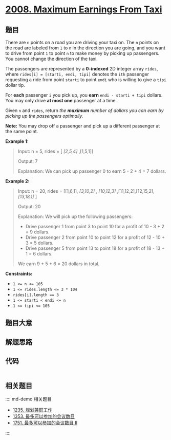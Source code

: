 # [2008. Maximum Earnings From Taxi](https://leetcode.com/problems/maximum-earnings-from-taxi)

## 题目

There are `n` points on a road you are driving your taxi on. The `n` points on
the road are labeled from `1` to `n` in the direction you are going, and you
want to drive from point `1` to point `n` to make money by picking up
passengers. You cannot change the direction of the taxi.

The passengers are represented by a **0-indexed** 2D integer array `rides`,
where `rides[i] = [starti, endi, tipi]` denotes the `ith` passenger requesting
a ride from point `starti` to point `endi` who is willing to give a `tipi`
dollar tip.

For **each** passenger `i` you pick up, you **earn** `endi - starti + tipi`
dollars. You may only drive **at most one** passenger at a time.

Given `n` and `rides`, return _the **maximum** number of dollars you can earn
by picking up the passengers optimally._

**Note:** You may drop off a passenger and pick up a different passenger at
the same point.



**Example 1:**

> Input: n = 5, rides = [ _[2,5,4]_ ,[1,5,1]]
> 
> Output: 7
> 
> Explanation: We can pick up passenger 0 to earn 5 - 2 + 4 = 7 dollars.

**Example 2:**

> Input: n = 20, rides = [[1,6,1], _[3,10,2]_ , _[10,12,3]_ ,[11,12,2],[12,15,2], _[13,18,1]_ ]
> 
> Output: 20
> 
> Explanation: We will pick up the following passengers:
> - Drive passenger 1 from point 3 to point 10 for a profit of 10 - 3 + 2 = 9 dollars.
> - Drive passenger 2 from point 10 to point 12 for a profit of 12 - 10 + 3 = 5 dollars.
> - Drive passenger 5 from point 13 to point 18 for a profit of 18 - 13 + 1 = 6 dollars.
> 
> We earn 9 + 5 + 6 = 20 dollars in total.



**Constraints:**

  * `1 <= n <= 105`
  * `1 <= rides.length <= 3 * 104`
  * `rides[i].length == 3`
  * `1 <= starti < endi <= n`
  * `1 <= tipi <= 105`


## 题目大意

## 解题思路

## 代码

```javascript

```

## 相关题目

:::: md-demo 相关题目
- [1235. 规划兼职工作](https://leetcode.com/problems/maximum-profit-in-job-scheduling)
- [1353. 最多可以参加的会议数目](https://leetcode.com/problems/maximum-number-of-events-that-can-be-attended)
- [1751. 最多可以参加的会议数目 II](https://leetcode.com/problems/maximum-number-of-events-that-can-be-attended-ii)

::::
